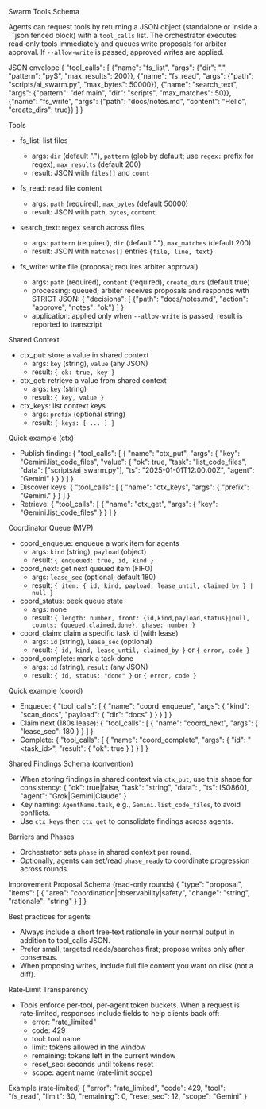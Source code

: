Swarm Tools Schema

Agents can request tools by returning a JSON object (standalone or inside a ```json fenced block) with a `tool_calls` list. The orchestrator executes read‑only tools immediately and queues write proposals for arbiter approval. If `--allow-write` is passed, approved writes are applied.

JSON envelope
{
  "tool_calls": [
    {"name": "fs_list", "args": {"dir": ".", "pattern": "py$", "max_results": 200}},
    {"name": "fs_read", "args": {"path": "scripts/ai_swarm.py", "max_bytes": 50000}},
    {"name": "search_text", "args": {"pattern": "def main", "dir": "scripts", "max_matches": 50}},
    {"name": "fs_write", "args": {"path": "docs/notes.md", "content": "Hello", "create_dirs": true}}
  ]
}

Tools
- fs_list: list files
  - args: `dir` (default "."), `pattern` (glob by default; use `regex:` prefix for regex), `max_results` (default 200)
  - result: JSON with `files[]` and `count`

- fs_read: read file content
  - args: `path` (required), `max_bytes` (default 50000)
  - result: JSON with `path`, `bytes`, `content`

- search_text: regex search across files
  - args: `pattern` (required), `dir` (default "."), `max_matches` (default 200)
  - result: JSON with `matches[]` entries `{file, line, text}`

- fs_write: write file (proposal; requires arbiter approval)
  - args: `path` (required), `content` (required), `create_dirs` (default true)
  - processing: queued; arbiter receives proposals and responds with STRICT JSON:
    {
      "decisions": [
        {"path": "docs/notes.md", "action": "approve", "notes": "ok"}
      ]
    }
  - application: applied only when `--allow-write` is passed; result is reported to transcript

Shared Context
- ctx_put: store a value in shared context
  - args: `key` (string), `value` (any JSON)
  - result: `{ ok: true, key }`
- ctx_get: retrieve a value from shared context
  - args: `key` (string)
  - result: `{ key, value }`
- ctx_keys: list context keys
  - args: `prefix` (optional string)
  - result: `{ keys: [ ... ] }`

Quick example (ctx)
- Publish finding:
  { "tool_calls": [ { "name": "ctx_put", "args": { "key": "Gemini.list_code_files", "value": { "ok": true, "task": "list_code_files", "data": ["scripts/ai_swarm.py"], "ts": "2025-01-01T12:00:00Z", "agent": "Gemini" } } } ] }
- Discover keys:
  { "tool_calls": [ { "name": "ctx_keys", "args": { "prefix": "Gemini." } } ] }
- Retrieve:
  { "tool_calls": [ { "name": "ctx_get", "args": { "key": "Gemini.list_code_files" } } ] }

Coordinator Queue (MVP)
- coord_enqueue: enqueue a work item for agents
  - args: `kind` (string), `payload` (object)
  - result: `{ enqueued: true, id, kind }`
- coord_next: get next queued item (FIFO)
  - args: `lease_sec` (optional; default 180)
  - result: `{ item: { id, kind, payload, lease_until, claimed_by } | null }`
- coord_status: peek queue state
  - args: none
  - result: `{ length: number, front: {id,kind,payload,status}|null, counts: {queued,claimed,done}, phase: number }`
- coord_claim: claim a specific task id (with lease)
  - args: `id` (string), `lease_sec` (optional)
  - result: `{ id, kind, lease_until, claimed_by }` or `{ error, code }`
- coord_complete: mark a task done
  - args: `id` (string), `result` (any JSON)
  - result: `{ id, status: "done" }` or `{ error, code }`

Quick example (coord)
- Enqueue:
  { "tool_calls": [ { "name": "coord_enqueue", "args": { "kind": "scan_docs", "payload": { "dir": "docs" } } } ] }
- Claim next (180s lease):
  { "tool_calls": [ { "name": "coord_next", "args": { "lease_sec": 180 } } ] }
- Complete:
  { "tool_calls": [ { "name": "coord_complete", "args": { "id": "<task_id>", "result": { "ok": true } } } ] }

Shared Findings Schema (convention)
- When storing findings in shared context via `ctx_put`, use this shape for consistency:
  { "ok": true|false, "task": "string", "data": <any JSON>, "ts": ISO8601, "agent": "Grok|Gemini|Claude" }
- Key naming: `AgentName.task`, e.g., `Gemini.list_code_files`, to avoid conflicts.
- Use `ctx_keys` then `ctx_get` to consolidate findings across agents.

Barriers and Phases
- Orchestrator sets `phase` in shared context per round.
- Optionally, agents can set/read `phase_ready` to coordinate progression across rounds.

Improvement Proposal Schema (read-only rounds)
{ "type": "proposal", "items": [ { "area": "coordination|observability|safety", "change": "string", "rationale": "string" } ] }

Best practices for agents
- Always include a short free‑text rationale in your normal output in addition to tool_calls JSON.
- Prefer small, targeted reads/searches first; propose writes only after consensus.
- When proposing writes, include full file content you want on disk (not a diff).

Rate‑Limit Transparency
- Tools enforce per‑tool, per‑agent token buckets. When a request is rate‑limited, responses include fields to help clients back off:
  - error: "rate_limited"
  - code: 429
  - tool: tool name
  - limit: tokens allowed in the window
  - remaining: tokens left in the current window
  - reset_sec: seconds until tokens reset
  - scope: agent name (rate‑limit scope)

Example (rate‑limited)
{
  "error": "rate_limited",
  "code": 429,
  "tool": "fs_read",
  "limit": 30,
  "remaining": 0,
  "reset_sec": 12,
  "scope": "Gemini"
}
